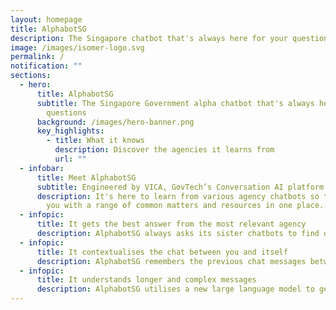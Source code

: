 ```yaml
---
layout: homepage
title: AlphabotSG
description: The Singapore chatbot that's always here for your questions
image: /images/isomer-logo.svg
permalink: /
notification: ""
sections:
  - hero:
      title: AlphabotSG
      subtitle: The Singapore Government alpha chatbot that's always here for your
        questions
      background: /images/hero-banner.png
      key_highlights:
        - title: What it knows
          description: Discover the agencies it learns from
          url: ""
  - infobar:
      title: Meet AlphabotSG
      subtitle: Engineered by VICA, GovTech’s Conversation AI platform
      description: It's here to learn from various agency chatbots so that we can help
        you with a range of common matters and resources in one place.
  - infopic:
      title: It gets the best answer from the most relevant agency
      description: AlphabotSG always asks its sister chatbots to find out which is more confident to answer you relevantly, so you don't need to search multiple websites to get one thing done.
  - infopic:
      title: It contextualises the chat between you and itself
      description: AlphabotSG remembers the previous chat messages between you and itself, so that the continued interaction is more relevant. This context will only be active until the chat session is closed.
  - infopic:
      title: It understands longer and complex messages
      description: AlphabotSG utilises a new large language model to generate the best possible reply in case no other agency chatbots can reply confidently. Depending on the nature of the question, it may give you a concise or elaborate response, chooses to not answer, or asks a follow up question.
---
```

